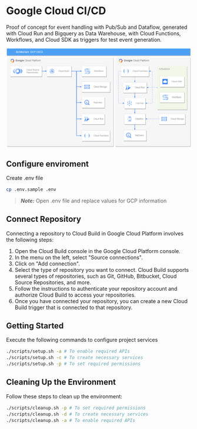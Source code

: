 # Google Cloud CI/CD

Proof of concept for event handling with Pub/Sub and Dataflow, generated with Cloud Run and Bigquery as Data Warehouse, with Cloud Functions, Workflows, and Cloud SDK as triggers for test event generation.

![architecture](./images/architecture.png)


## Configure enviroment

Create .env file
```bash
cp .env.sample .env
```

>***Note:*** Open .env file and replace values for GCP information



## Connect Repository
Connecting a repository to Cloud Build in Google Cloud Platform involves the following steps:

1. Open the Cloud Build console in the Google Cloud Platform console.
2. In the menu on the left, select "Source connections".
3. Click on "Add connection".
4. Select the type of repository you want to connect. Cloud Build supports several types of repositories, such as Git, GitHub, Bitbucket, Cloud Source Repositories, and more.
5. Follow the instructions to authenticate your repository account and authorize Cloud Build to access your repositories.
6. Once you have connected your repository, you can create a new Cloud Build trigger that is connected to that repository.


## Getting Started

Execute the following commands to configure project services

```bash
./scripts/setup.sh -a # To enable required APIs
./scripts/setup.sh -c # To create necessary services
./scripts/setup.sh -p # To set required permissions
```

## Cleaning Up the Environment

Follow these steps to clean up the environment:

```bash
./scripts/cleanup.sh -p # To set required permissions
./scripts/cleanup.sh -d # To create necessary services
./scripts/cleanup.sh -a # To enable required APIs
```